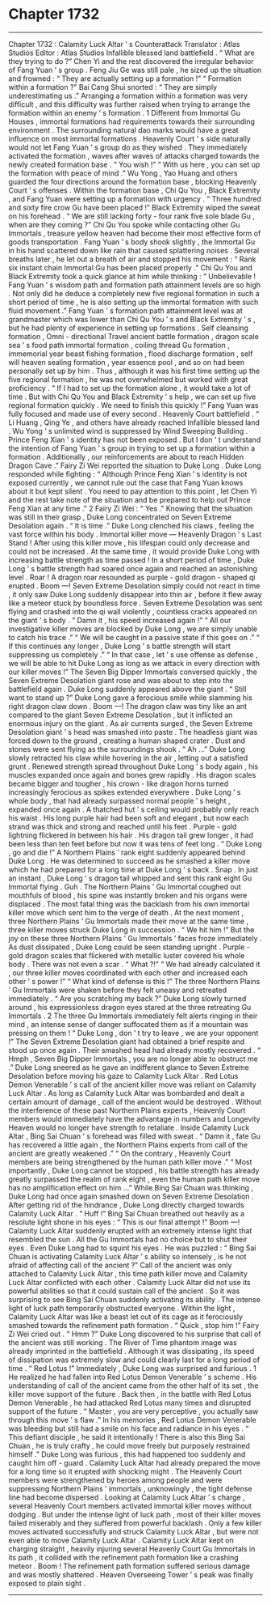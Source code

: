 
# Chapter 1732


---

Chapter 1732 : Calamity Luck Altar ’ s Counterattack
Translator :
Atlas Studios
Editor :
Atlas Studios
Infallible blessed land battlefield .
“ What are they trying to do ?” Chen Yi and the rest discovered the irregular behavior of Fang Yuan ’ s group .
Feng Jiu Ge was still pale , he sized up the situation and frowned : “ They are actually setting up a formation !”
“ Formation within a formation ?” Bai Cang Shui snorted : “ They are simply underestimating us .”
Arranging a formation within a formation was very difficult , and this difficulty was further raised when trying to arrange the formation within an enemy ’ s formation .
1
Different from Immortal Gu Houses , immortal formations had requirements towards their surrounding environment . The surrounding natural dao marks would have a great influence on most immortal formations .
Heavenly Court ’ s side naturally would not let Fang Yuan ’ s group do as they wished . They immediately activated the formation , waves after waves of attacks charged towards the newly created formation base .
“ You wish !”
“ With us here , you can set up the formation with peace of mind .”
Wu Yong , Yao Huang and others guarded the four directions around the formation base , blocking Heavenly Court ’ s offenses .
Within the formation base , Chi Qu You , Black Extremity , and Fang Yuan were setting up a formation with urgency .
“ Three hundred and sixty fire crow Gu have been placed !” Black Extremity wiped the sweat on his forehead .
“ We are still lacking forty - four rank five sole blade Gu , when are they coming ?” Chi Qu You spoke while contacting other Gu Immortals , treasure yellow heaven had become their most effective form of goods transportation .
Fang Yuan ’ s body shook slightly , the Immortal Gu in his hand scattered down like rain that caused splattering noises .
Several breaths later , he let out a breath of air and stopped his movement : “ Rank six instant chain Immortal Gu has been placed properly .”
Chi Qu You and Black Extremity took a quick glance at him while thinking : “ Unbelievable ! Fang Yuan ’ s wisdom path and formation path attainment levels are so high . Not only did he deduce a completely new five regional formation in such a short period of time , he is also setting up the immortal formation with such fluid movement .”
Fang Yuan ’ s formation path attainment level was at grandmaster which was lower than Chi Qu You ’ s and Black Extremity ’ s , but he had plenty of experience in setting up formations .
Self cleansing formation , Omni - directional Travel ancient battle formation , dragon scale sea ’ s food path immortal formation , coiling thread Gu formation , immemorial year beast fishing formation , flood discharge formation , self will heaven sealing formation , year essence pool , and so on had been personally set up by him .
Thus , although it was his first time setting up the five regional formation , he was not overwhelmed but worked with great proficiency .
“ If I had to set up the formation alone , it would take a lot of time . But with Chi Qu You and Black Extremity ’ s help , we can set up five regional formation quickly . We need to finish this quickly !” Fang Yuan was fully focused and made use of every second .
Heavenly Court battlefield .
“ Li Huang , Qing Ye , and others have already reached Infallible blessed land . Wu Yong ’ s unlimited wind is suppressed by Wind Sweeping Building . Prince Feng Xian ’ s identity has not been exposed . But I don ’ t understand the intention of Fang Yuan ’ s group in trying to set up a formation within a formation . Additionally , our reinforcements are about to reach Hidden Dragon Cave .” Fairy Zi Wei reported the situation to Duke Long .
Duke Long responded while fighting : “ Although Prince Feng Xian ’ s identity is not exposed currently , we cannot rule out the case that Fang Yuan knows about it but kept silent . You need to pay attention to this point , let Chen Yi and the rest take note of the situation and be prepared to help out Prince Feng Xian at any time .”
2
Fairy Zi Wei : “ Yes .”
Knowing that the situation was still in their grasp , Duke Long concentrated on Seven Extreme Desolation again .
“ It is time .” Duke Long clenched his claws , feeling the vast force within his body .
Immortal killer move — Heavenly Dragon ’ s Last Stand !
After using this killer move , his lifespan could only decrease and could not be increased . At the same time , it would provide Duke Long with increasing battle strength as time passed !
In a short period of time , Duke Long ’ s battle strength had soared once again and reached an astonishing level .
Roar !
A dragon roar resounded as purple - gold dragon - shaped qi erupted .
Boom —!
Seven Extreme Desolation simply could not react in time , it only saw Duke Long suddenly disappear into thin air , before it flew away like a meteor stuck by boundless force .
Seven Extreme Desolation was sent flying and crashed into the qi wall violently , countless cracks appeared on the giant ’ s body .
“ Damn it , his speed increased again !”
“ All our investigative killer moves are blocked by Duke Long , we are simply unable to catch his trace .”
“ We will be caught in a passive state if this goes on .”
“ If this continues any longer , Duke Long ’ s battle strength will start suppressing us completely .”
“ In that case , let ’ s use offense as defense , we will be able to hit Duke Long as long as we attack in every direction with our killer moves !”
The Seven Big Dipper Immortals conversed quickly , the Seven Extreme Desolation giant rose and was about to step into the battlefield again .
Duke Long suddenly appeared above the giant .
“ Still want to stand up ?” Duke Long gave a ferocious smile while slamming his right dragon claw down .
Boom —!
The dragon claw was tiny like an ant compared to the giant Seven Extreme Desolation , but it inflicted an enormous injury on the giant .
As air currents surged , the Seven Extreme Desolation giant ’ s head was smashed into paste . The headless giant was forced down to the ground , creating a human shaped crater .
Dust and stones were sent flying as the surroundings shook .
“ Ah …” Duke Long slowly retracted his claw while hovering in the air , letting out a satisfied grunt .
Renewed strength spread throughout Duke Long ’ s body again , his muscles expanded once again and bones grew rapidly . His dragon scales became bigger and tougher , his crown - like dragon horns turned increasingly ferocious as spikes extended everywhere .
Duke Long ’ s whole body , that had already surpassed normal people ’ s height , expanded once again . A thatched hut ’ s ceiling would probably only reach his waist .
His long purple hair had been soft and elegant , but now each strand was thick and strong and reached until his feet . Purple - gold lightning flickered in between his hair .
His dragon tail grew longer , it had been less than ten feet before but now it was tens of feet long .
“ Duke Long , go and die !” A Northern Plains ’ rank eight suddenly appeared behind Duke Long . He was determined to succeed as he smashed a killer move which he had prepared for a long time at Duke Long ’ s back .
Snap .
In just an instant , Duke Long ’ s dragon tail whipped and sent this rank eight Gu Immortal flying .
Guh .
The Northern Plains ’ Gu Immortal coughed out mouthfuls of blood , his spine was instantly broken and his organs were displaced . The most fatal thing was the backlash from his own immortal killer move which sent him to the verge of death .
At the next moment , three Northern Plains ’ Gu Immortals made their move at the same time , three killer moves struck Duke Long in succession .
“ We hit him !”
But the joy on these three Northern Plains ’ Gu Immortals ’ faces froze immediately .
As dust dissipated , Duke Long could be seen standing upright . Purple - gold dragon scales that flickered with metallic luster covered his whole body .
There was not even a scar .
“ What ?!”
“ We had already calculated it , our three killer moves coordinated with each other and increased each other ’ s power !”
“ What kind of defense is this !”
The three Northern Plains ’ Gu Immortals were shaken before they felt uneasy and retreated immediately .
“ Are you scratching my back ?” Duke Long slowly turned around , his expressionless dragon eyes stared at the three retreating Gu Immortals .
2
The three Gu Immortals immediately felt alerts ringing in their mind , an intense sense of danger suffocated them as if a mountain was pressing on them !
“ Duke Long , don ’ t try to leave , we are your opponent !”
The Seven Extreme Desolation giant had obtained a brief respite and stood up once again . Their smashed head had already mostly recovered .
“ Hmph , Seven Big Dipper Immortals , you are no longer able to obstruct me .” Duke Long sneered as he gave an indifferent glance to Seven Extreme Desolation before moving his gaze to Calamity Luck Altar .
Red Lotus Demon Venerable ’ s call of the ancient killer move was reliant on Calamity Luck Altar . As long as Calamity Luck Altar was bombarded and dealt a certain amount of damage , call of the ancient would be destroyed .
Without the interference of these past Northern Plains experts , Heavenly Court members would immediately have the advantage in numbers and Longevity Heaven would no longer have strength to retaliate .
Inside Calamity Luck Altar , Bing Sai Chuan ’ s forehead was filled with sweat .
“ Damn it , fate Gu has recovered a little again , the Northern Plains experts from call of the ancient are greatly weakened .”
“ On the contrary , Heavenly Court members are being strengthened by the human path killer move .”
“ Most importantly , Duke Long cannot be stopped , his battle strength has already greatly surpassed the realm of rank eight , even the human path killer move has no amplification effect on him …”
While Bing Sai Chuan was thinking , Duke Long had once again smashed down on Seven Extreme Desolation .
After getting rid of the hindrance , Duke Long directly charged towards Calamity Luck Altar .
“ Huff !” Bing Sai Chuan breathed out heavily as a resolute light shone in his eyes : “ This is our final attempt !”
Boom —!
Calamity Luck Altar suddenly erupted with an extremely intense light that resembled the sun .
All the Gu Immortals had no choice but to shut their eyes . Even Duke Long had to squint his eyes .
He was puzzled : “ Bing Sai Chuan is activating Calamity Luck Altar ’ s ability so intensely , is he not afraid of affecting call of the ancient ?”
Call of the ancient was only attached to Calamity Luck Altar , this time path killer move and Calamity Luck Altar conflicted with each other .
Calamity Luck Altar did not use its powerful abilities so that it could sustain call of the ancient . So it was surprising to see Bing Sai Chuan suddenly activating its ability .
The intense light of luck path temporarily obstructed everyone .
Within the light , Calamity Luck Altar was like a beast let out of its cage as it ferociously smashed towards the refinement path formation .
“ Quick , stop him !” Fairy Zi Wei cried out .
“ Hmm ?” Duke Long discovered to his surprise that call of the ancient was still working .
The River of Time phantom image was already imprinted in the battlefield . Although it was dissipating , its speed of dissipation was extremely slow and could clearly last for a long period of time .
“ Red Lotus !” Immediately , Duke Long was surprised and furious .
1
He realized he had fallen into Red Lotus Demon Venerable ’ s scheme .
His understanding of call of the ancient came from the other half of its set , the killer move support of the future .
Back then , in the battle with Red Lotus Demon Venerable , he had attacked Red Lotus many times and disrupted support of the future .
“ Master , you are very perceptive , you actually saw through this move ’ s flaw .” In his memories , Red Lotus Demon Venerable was bleeding but still had a smile on his face and radiance in his eyes .
“ This defiant disciple , he said it intentionally ! There is also this Bing Sai Chuan , he is truly crafty , he could move freely but purposely restrained himself .” Duke Long was furious , this had happened too suddenly and caught him off - guard .
Calamity Luck Altar had already prepared the move for a long time so it erupted with shocking might .
The Heavenly Court members were strengthened by heroes among people and were suppressing Northern Plains ’ immortals , unknowingly , the tight defense line had become dispersed .
Looking at Calamity Luck Altar ’ s charge , several Heavenly Court members activated immortal killer moves without dodging .
But under the intense light of luck path , most of their killer moves failed miserably and they suffered from powerful backlash .
Only a few killer moves activated successfully and struck Calamity Luck Altar , but were not even able to move Calamity Luck Altar .
Calamity Luck Altar kept on charging straight , heavily injuring several Heavenly Court Gu Immortals in its path , it collided with the refinement path formation like a crashing meteor .
Boom !
The refinement path formation suffered serious damage and was mostly shattered .
Heaven Overseeing Tower ’ s peak was finally exposed to plain sight .

---

